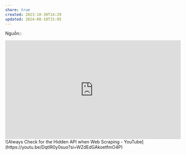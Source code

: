 ```yaml
---
share: true
created: 2023-10-30T14:29
updated: 2024-08-18T15:05
---
```

Nguồn:: 
<iframe width="560" height="315" src="https://www.youtube.com/embed/G7s0eGOaRPE?si=ANRwjI3g9xinqAil" title="YouTube video player" frameborder="0" allow="accelerometer; autoplay; clipboard-write; encrypted-media; gyroscope; picture-in-picture; web-share" referrerpolicy="strict-origin-when-cross-origin" allowfullscreen></iframe>
![Always Check for the Hidden API when Web Scraping - YouTube](https://youtu.be/DqtlR0y0suo?si=WZdEdGAkoetfmO4P)
